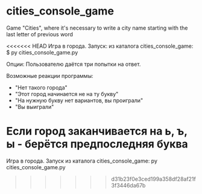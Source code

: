 # cities_console_game
Game "Cities", where it's necessary to write a city name starting with the last letter of previous word

<<<<<<< HEAD
Игра в города. 
Запуск:
из каталога cities_console_game: $ py cities_console_game.py


Опции:
Пользователю даётся три попытки на ответ.

Возможные реакции программы:
- "Нет такого города"
- "Этот город начинается не на ту букву"
- "На нужную букву нет вариантов, вы проиграли"
- "Вы выиграли" 

Если город заканчивается на ь, ъ, ы - берётся предпоследняя буква
=======

Игра в города.
Запуск из каталога cities_console_game:
py cities_console_game.py
>>>>>>> d31b23f0e3ced199a358df28af21f3f3446da67b
